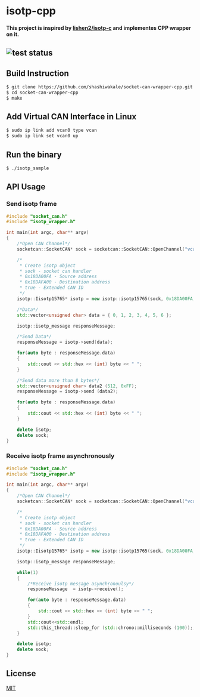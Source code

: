 # isotp-cpp

#### This project is inspired by [lishen2/isotp-c](https://github.com/lishen2/isotp-c) and implementes CPP wrapper on it.

## ![test status](https://github.com/shashiwakale/isotp-cpp/actions/workflows/c-cpp.yml/badge.svg)

## Build Instruction

```bash
$ git clone https://github.com/shashiwakale/socket-can-wrapper-cpp.git
$ cd socket-can-wrapper-cpp
$ make
```

## Add Virtual CAN Interface in Linux

```bash
$ sudo ip link add vcan0 type vcan
$ sudo ip link set vcan0 up
```

## Run the binary

```bash
$ ./isotp_sample
```
## API Usage

### Send isotp frame
```cpp
#include "socket_can.h"
#include "isotp_wrapper.h"

int main(int argc, char** argv)
{
    /*Open CAN Channel*/
    socketcan::SocketCAN* sock = socketcan::SocketCAN::OpenChannel("vcan0", 500000);

    /*
     * Create isotp object
     * sock - socket can handler
     * 0x18DA00FA - Source address
     * 0x18DAFA00 - Destination address
     * true - Extended CAN ID
     */
    isotp::Iisotp15765* isotp = new isotp::isotp15765(sock, 0x18DA00FA, 0x18DAFA00, true);

    /*Data*/
    std::vector<unsigned char> data = { 0, 1, 2, 3, 4, 5, 6 };

    isotp::isotp_message responseMessage;

    /*Send Data*/
    responseMessage = isotp->send(data);

    for(auto byte : responseMessage.data)
    {
        std::cout << std::hex << (int) byte << " ";
    }

    /*Send data more than 8 bytes*/
    std::vector<unsigned char> data2 (512, 0xFF);
    responseMessage = isotp->send (data2);

    for(auto byte : responseMessage.data)
    {
        std::cout << std::hex << (int) byte << " ";
    }

    delete isotp;
    delete sock;
}
```

### Receive isotp frame asynchronously
```cpp
#include "socket_can.h"
#include "isotp_wrapper.h"

int main(int argc, char** argv)
{
    /*Open CAN Channel*/
    socketcan::SocketCAN* sock = socketcan::SocketCAN::OpenChannel("vcan0", 500000);

    /*
     * Create isotp object
     * sock - socket can handler
     * 0x18DA00FA - Source address
     * 0x18DAFA00 - Destination address
     * true - Extended CAN ID
     */
    isotp::Iisotp15765* isotp = new isotp::isotp15765(sock, 0x18DA00FA, 0x18DAFA00, true);

    isotp::isotp_message responseMessage;

    while(1)
    {
        /*Receive isotp message asynchronoulsy*/
        responseMessage  = isotp->receive();

        for(auto byte : responseMessage.data)
        {
            std::cout << std::hex << (int) byte << " ";
        }
        std::cout<<std::endl;
        std::this_thread::sleep_for (std::chrono::milliseconds (100));;
    }

    delete isotp;
    delete sock;
}
```

## License
[MIT](https://github.com/shashiwakale/isotp-cpp/blob/main/LICENSE)